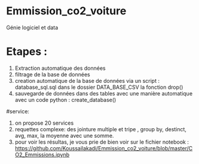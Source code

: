 # Emmission_co2_voiture
Génie logiciel et data

# Etapes :
1. Extraction automatique des données 
2. filtrage de la base de données
3. creation automatique de la base de données via un script : database_sql.sql dans le dossier DATA_BASE_CSV la fonction drop()
4. sauvegarde de données dans des tables avec une manière automatique avec un code python : create_database()

#service: 
1. on propose 20 services
2. requettes complexe: des jointure multiple et tripe , group by, destinct, avg, max, la moyenne avec une somme. 
3. pour voir les résultas, je vous prie de bien voir sur le fichier notebook : https://github.com/Koussailakadi/Emmission_co2_voiture/blob/master/CO2_Emmissions.ipynb
